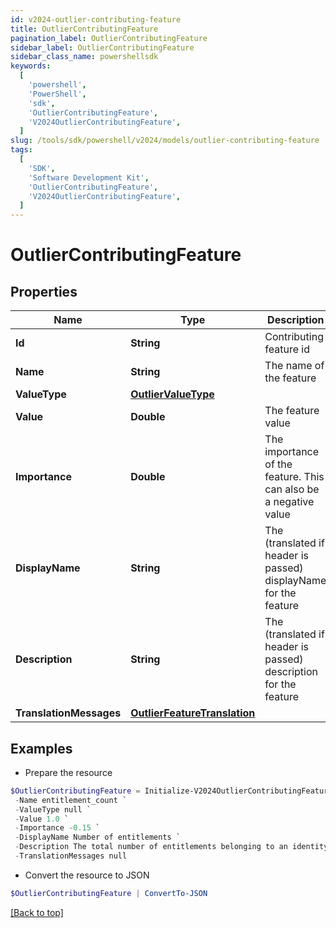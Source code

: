 ```yaml
---
id: v2024-outlier-contributing-feature
title: OutlierContributingFeature
pagination_label: OutlierContributingFeature
sidebar_label: OutlierContributingFeature
sidebar_class_name: powershellsdk
keywords:
  [
    'powershell',
    'PowerShell',
    'sdk',
    'OutlierContributingFeature',
    'V2024OutlierContributingFeature',
  ]
slug: /tools/sdk/powershell/v2024/models/outlier-contributing-feature
tags:
  [
    'SDK',
    'Software Development Kit',
    'OutlierContributingFeature',
    'V2024OutlierContributingFeature',
  ]
---
```


# OutlierContributingFeature

## Properties

| Name | Type | Description | Notes |
| --- | --- | --- | --- |
| **Id** | **String** | Contributing feature id | [optional] |
| **Name** | **String** | The name of the feature | [optional] |
| **ValueType** | [**OutlierValueType**](outlier-value-type) |  | [optional] |
| **Value** | **Double** | The feature value | [optional] |
| **Importance** | **Double** | The importance of the feature. This can also be a negative value | [optional] |
| **DisplayName** | **String** | The (translated if header is passed) displayName for the feature | [optional] |
| **Description** | **String** | The (translated if header is passed) description for the feature | [optional] |
| **TranslationMessages** | [**OutlierFeatureTranslation**](outlier-feature-translation) |  | [optional] |

## Examples

- Prepare the resource

```powershell
$OutlierContributingFeature = Initialize-V2024OutlierContributingFeature  -Id 66e38828-5017-47af-92ff-9844871352c5 `
 -Name entitlement_count `
 -ValueType null `
 -Value 1.0 `
 -Importance -0.15 `
 -DisplayName Number of entitlements `
 -Description The total number of entitlements belonging to an identity `
 -TranslationMessages null
```

- Convert the resource to JSON

```powershell
$OutlierContributingFeature | ConvertTo-JSON
```

[[Back to top]](#)
